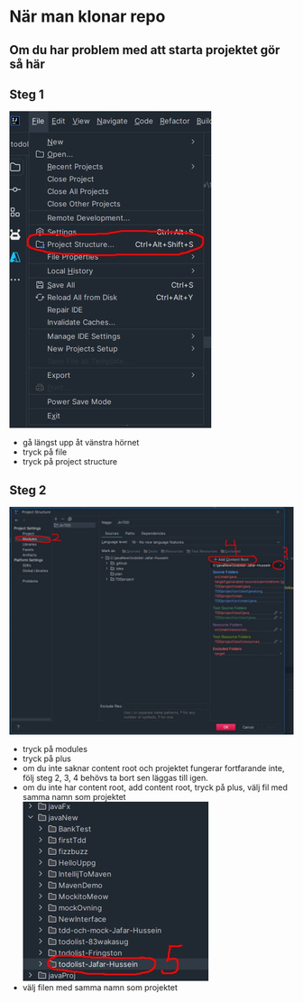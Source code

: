 # När man klonar repo
## Om du har problem med att starta projektet gör så här
## Steg 1
![Steg-1](Steg1.jpg)

+ gå längst upp åt vänstra hörnet
+ tryck på file 
+ tryck på project structure

## Steg 2
![Steg-2](Steg234.jpg)
+ tryck på modules
+ tryck på plus
+ om du inte saknar content root och projektet fungerar fortfarande inte, följ steg 2, 3, 4 behövs ta bort sen läggas till igen.
+ om du inte har content root, add content root, tryck på plus, välj fil med samma namn som projektet
![Steg-3](steg5.jpg)
+ välj filen med samma namn som projektet